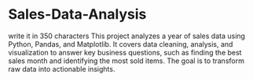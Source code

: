 # Sales-Data-Analysis
write it in 350 characters   This project analyzes a year of sales data using Python, Pandas, and Matplotlib. It covers data cleaning, analysis, and visualization to answer key business questions, such as finding the best sales month and identifying the most sold items. The goal is to transform raw data into actionable insights.
